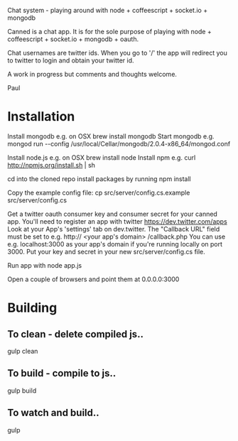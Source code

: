 Chat system - playing around with node + coffeescript + socket.io + mongodb

Canned is a chat app. It is for the sole purpose of playing with node + coffeescript + socket.io + mongodb + oauth.

Chat usernames are twitter ids. When you go to '/' the app will redirect you to twitter to login and obtain your twitter id.

A work in progress but comments and thoughts welcome.

Paul

# Installation

Install mongodb e.g. on OSX brew install mongodb
Start mongodb e.g. mongod run --config /usr/local/Cellar/mongodb/2.0.4-x86_64/mongod.conf

Install node.js e.g. on OSX brew install node
Install npm e.g. curl http://npmjs.org/install.sh | sh

cd into the cloned repo install packages by running
npm install

Copy the example config file:
cp src/server/config.cs.example src/server/config.cs

Get a twitter oauth consumer key and consumer secret for your canned app.
You'll need to register an app with twitter https://dev.twitter.com/apps
Look at your App's 'settings' tab on dev.twitter.
The "Callback URL" field must be set to e.g. http:// <your app's domain> /callback.php
You can use e.g. localhost:3000 as your app's domain if you're running locally on port 3000.
Put your key and secret in your new src/server/config.cs file.


Run app with
node app.js

Open a couple of browsers and point them at 0.0.0.0:3000


# Building

## To clean - delete compiled js..
gulp clean

## To build - compile to js..
gulp build

## To watch and build..
gulp



